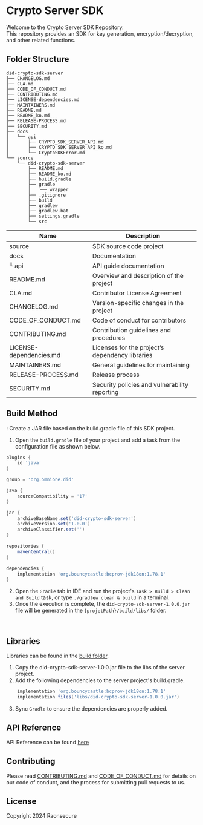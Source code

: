 # Crypto Server SDK

Welcome to the Crypto Server SDK Repository. <br> This repository provides an SDK for key generation, encryption/decryption, and other related functions.

## Folder Structure
```
did-crypto-sdk-server
├── CHANGELOG.md
├── CLA.md
├── CODE_OF_CONDUCT.md
├── CONTRIBUTING.md
├── LICENSE-dependencies.md
├── MAINTAINERS.md
├── README.md
├── README_ko.md
├── RELEASE-PROCESS.md
├── SECURITY.md
├── docs
│   └── api
│       ├── CRYPTO_SDK_SERVER_API.md
│       ├── CRYPTO_SDK_SERVER_API_ko.md
│       └── CryptoSDKError.md
└── source
    └── did-crypto-sdk-server
        ├── README.md
        ├── README_ko.md
        ├── build.gradle
        ├── gradle
        │   └── wrapper
        ├── .gitignore
        ├── build
        ├── gradlew        
        ├── gradlew.bat
        ├── settings.gradle
        └── src
```

| Name                    | Description                                     |
| ----------------------- | ----------------------------------------------- |
| source                  | SDK source code project                         |
| docs                    | Documentation                                   |
| ┖ api                   | API guide documentation                         |
| README.md               | Overview and description of the project         |
| CLA.md                  | Contributor License Agreement                   |
| CHANGELOG.md            | Version-specific changes in the project         |
| CODE_OF_CONDUCT.md      | Code of conduct for contributors                |
| CONTRIBUTING.md         | Contribution guidelines and procedures          |
| LICENSE-dependencies.md | Licenses for the project’s dependency libraries |
| MAINTAINERS.md          | General guidelines for maintaining              |
| RELEASE-PROCESS.md      | Release process                                 |
| SECURITY.md             | Security policies and vulnerability reporting   |

## Build Method
: Create a JAR file based on the build.gradle file of this SDK project.
1. Open the `build.gradle` file of your project and add a task from the configuration file as shown below.

```groovy
plugins {
    id 'java'
}

group = 'org.omnione.did'

java {
    sourceCompatibility = '17'
}

jar {
    archiveBaseName.set('did-crypto-sdk-server') 
    archiveVersion.set('1.0.0')
    archiveClassifier.set('') 
}

repositories {
    mavenCentral()    
}

dependencies {
    implementation 'org.bouncycastle:bcprov-jdk18on:1.78.1'
}
```

2. Open the `Gradle` tab in IDE and run the project's `Task > Build > Clean and Build` task, or type `./gradlew clean & build` in a terminal.
3. Once the execution is complete, the `did-crypto-sdk-server-1.0.0.jar` file will be generated in the `{projetPath}/build/libs/` folder.

<br>

## Libraries

Libraries can be found in the [build folder](did-crypto-sdk-server/source/did-crypto-sdk-server/build/libs).


1. Copy the did-crypto-sdk-server-1.0.0.jar file to the libs of the server project.
2. Add the following dependencies to the server project's build.gradle.

```groovy
    implementation 'org.bouncycastle:bcprov-jdk18on:1.78.1'  
    implementation files('libs/did-crypto-sdk-server-1.0.0.jar')
```
3. Sync `Gradle` to ensure the dependencies are properly added.

## API Reference

API Reference can be found [here](docs/CRYPTO_SDK-SERVER_API.md)


## Contributing

Please read [CONTRIBUTING.md](CONTRIBUTING.md) and [CODE_OF_CONDUCT.md](CODE_OF_CONDUCT.md) for details on our code of conduct, and the process for submitting pull requests to us.


## License
Copyright 2024 Raonsecure